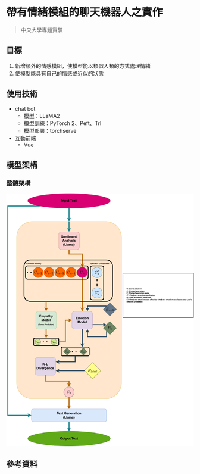 # 帶有情緒模組的聊天機器人之實作

> 中央大學專題實驗

## 目標

1. 新增額外的情感模組，使模型能以類似人類的方式處理情緒
2. 使模型能具有自己的情感或近似的狀態

## 使用技術

- chat bot
    - 模型：LLaMA2
    - 模型訓練：PyTorch 2、Peft、Trl
    - 模型部署：torchserve
- 互動前端
    - Vue

## 模型架構

### 整體架構

![Model Architecture](Model_Architecture.png)

## 參考資料
